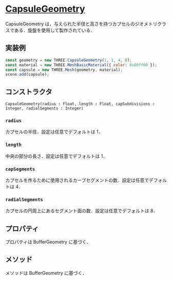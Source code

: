 # [CapsuleGeometry](https://threejs.org/docs/index.html#api/en/geometries/CapsuleGeometry)

CapsuleGeometry は，与えられた半径と高さを持つカプセルのジオメトリクラスである．旋盤を使用して製作されている．

## 実装例

```js
const geometry = new THREE.CapsuleGeometry(1, 1, 4, 8);
const material = new THREE.MeshBasicMaterial({ color: 0x00ff00 });
const capsule = new THREE.Mesh(geometry, material);
scene.add(capsule);
```

## コンストラクタ

```
CapsuleGeometry(radius : Float, length : Float, capSubdivisions : Integer, radialSegments : Integer)
```

### `radius`

カプセルの半径．設定は任意でデフォルトは 1．

### `length`

中央の部分の長さ．設定は任意でデフォルトは 1．

### `capSegments`

カプセルを作るために使用されるカーブセグメントの数．設定は任意でデフォルトは 4．

### `radialSegments`

カプセルの円周上にあるセグメント面の数．設定は任意でデフォルトは 8．

## プロパティ

プロパティは BufferGeometry に基づく．

## メソッド

メソッドは BufferGeometry に基づく．
